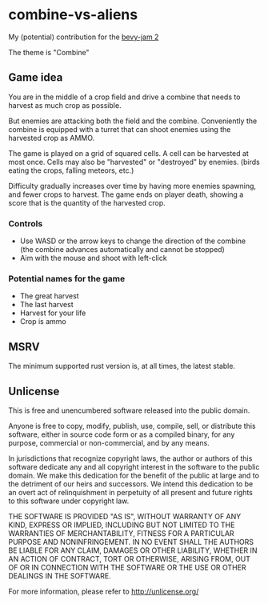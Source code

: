 # combine-vs-aliens

My (potential) contribution for the [bevy-jam 2](https://itch.io/jam/bevy-jam-2)

The theme is "Combine"

## Game idea

You are in the middle of a crop field and drive a combine that needs to harvest as much crop as possible.

But enemies are attacking both the field and the combine.
Conveniently the combine is equipped with a turret that can shoot enemies using the harvested crop as AMMO.

The game is played on a grid of squared cells.
A cell can be harvested at most once.
Cells may also be "harvested" or "destroyed" by enemies. (birds eating the crops, falling meteors, etc.)

Difficulty gradually increases over time by having more enemies spawning, and fewer crops to harvest.
The game ends on player death, showing a score that is the quantity of the harvested crop.

### Controls

* Use WASD or the arrow keys to change the direction of the combine (the combine advances automatically and cannot be stopped)
* Aim with the mouse and shoot with left-click

### Potential names for the game

* The great harvest
* The last harvest
* Harvest for your life
* Crop is ammo

## MSRV

The minimum supported rust version is, at all times, the latest stable.

## Unlicense

This is free and unencumbered software released into the public domain.

Anyone is free to copy, modify, publish, use, compile, sell, or
distribute this software, either in source code form or as a compiled
binary, for any purpose, commercial or non-commercial, and by any
means.

In jurisdictions that recognize copyright laws, the author or authors
of this software dedicate any and all copyright interest in the
software to the public domain. We make this dedication for the benefit
of the public at large and to the detriment of our heirs and
successors. We intend this dedication to be an overt act of
relinquishment in perpetuity of all present and future rights to this
software under copyright law.

THE SOFTWARE IS PROVIDED "AS IS", WITHOUT WARRANTY OF ANY KIND,
EXPRESS OR IMPLIED, INCLUDING BUT NOT LIMITED TO THE WARRANTIES OF
MERCHANTABILITY, FITNESS FOR A PARTICULAR PURPOSE AND NONINFRINGEMENT.
IN NO EVENT SHALL THE AUTHORS BE LIABLE FOR ANY CLAIM, DAMAGES OR
OTHER LIABILITY, WHETHER IN AN ACTION OF CONTRACT, TORT OR OTHERWISE,
ARISING FROM, OUT OF OR IN CONNECTION WITH THE SOFTWARE OR THE USE OR
OTHER DEALINGS IN THE SOFTWARE.

For more information, please refer to <http://unlicense.org/>
